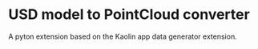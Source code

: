# USD model to PointCloud converter

A pyton extension based on the Kaolin app data generator extension.